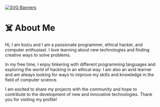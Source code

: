 [![SVG Banners](https://svg-banners.vercel.app/api?type=glitch&text1=🌪️koaziu🌪️&width=1000&height=200)](https://github.com/koziuu/koziuu/blob/main/README.md)

# ☠️ About Me

Hi, I am koziu and I am a passionate programmer, ethical hacker, and computer enthusiast. I love learning about new technologies and finding creative ways to solve problems.

In my free time, I enjoy tinkering with different programming languages and exploring the world of hacking in an ethical way. I am also an avid learner and am always looking for ways to improve my skills and knowledge in the field of computer science.

I am excited to share my projects with the community and hope to contribute to the development of new and innovative technologies. Thank you for visiting my profile!
